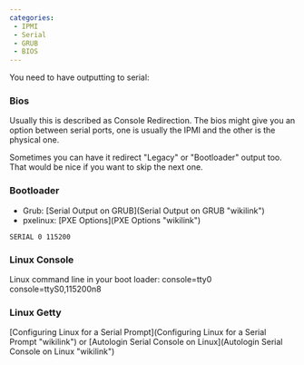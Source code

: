 ```yaml
---
categories:
 - IPMI
 - Serial
 - GRUB
 - BIOS
---
```

You need to have outputting to serial:

### Bios

Usually this is described as Console Redirection. The bios might give
you an option between serial ports, one is usually the IPMI and the
other is the physical one.

Sometimes you can have it redirect "Legacy" or "Bootloader" output too.
That would be nice if you want to skip the next one.

### Bootloader

-   Grub: [Serial Output on GRUB](Serial Output on GRUB "wikilink")
-   pxelinux: [PXE Options](PXE Options "wikilink")

`SERIAL 0 115200`

### Linux Console

Linux command line in your boot loader: console=tty0
console=ttyS0,115200n8

### Linux Getty

[Configuring Linux for a Serial
Prompt](Configuring Linux for a Serial Prompt "wikilink") or [Autologin
Serial Console on Linux](Autologin Serial Console on Linux "wikilink")

